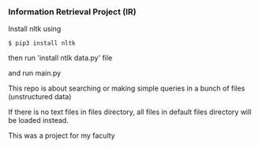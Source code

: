 ### Information Retrieval Project (IR)
Install nltk using
~~~
$ pip3 install nltk
~~~

then run 'install ntlk data.py' file

and run main.py

This repo is about searching or making simple queries in a bunch of files (unstructured data)

If there is no text files in files directory, all files in default files directory will be loaded instead.

This was a project for my faculty
